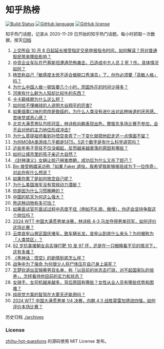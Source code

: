 # 知乎热榜
[![Build Status](https://github.com/ToWeLong/zhihu-hot-questions/workflows/CI/badge.svg)](https://github.com/ToWeLong/zhihu-hot-questions/actions)
[![GitHub language](https://img.shields.io/badge/language-golang-orange.svg)](https://golang.org/)
[![GitHub license](https://img.shields.io/github/license/ToWeLong/zhihu-hot-questions)](https://github.com/ToWeLong/zhihu-hot-questions/blob/main/LICENSE)

知乎热门话题，记录从 2020-11-29 日开始的知乎热门话题。每小时抓取一次数据，按天[归档](./archives)

<!-- BEGIN -->

1. [上交所自 10 月 8 日起延长接受指定交易申报指令时间，如何解读？将对普通股民带来哪些影响？](https://www.zhihu.com/question/761469566)
1. [中资企业车队在巴基斯坦遭遇恐怖袭击，已造成中方人员 2 死 1 伤，具体情况如何？](https://www.zhihu.com/question/766675877)
1. [杨笠称自己「敏感度太低不适合做脱口秀演员」了，创作必须要「高敏人格」吗？](https://www.zhihu.com/question/677118616)
1. [为什么中国人做一顿饭要几个小时，而国外花的时间少得多？](https://www.zhihu.com/question/28655927)
1. [河南有什么鲜为人知却比较牛的东西？](https://www.zhihu.com/question/366691138)
1. [卡卡巅峰期为什么这么短？](https://www.zhihu.com/question/36278521)
1. [如何给不懂棒球的人说明大谷翔平的厉害?](https://www.zhihu.com/question/668137539)
1. [如果烟熏口味的肉肉是致癌的，为什么人类没有进化出对此种味道的厌恶感、苦味觉或恶心感？](https://www.zhihu.com/question/716578852)
1. [北京大满贯男队包揽冠亚，林诗栋向鹏表现出色，樊振东多场比赛不参加，会不会对他的主力地位形成冲击?](https://www.zhihu.com/question/750634146)
1. [为什么菩提祖师看到孙悟空卖弄了一下变化就把他赶走还一点情面不留？](https://www.zhihu.com/question/667620165)
1. [为何MOBA类游戏几乎都是5打5，5这个数字是有什么科学讲究吗？](https://www.zhihu.com/question/737075995)
1. [近些年电子竞技不仅没崛起，反而越来越衰落的原因有哪些？](https://www.zhihu.com/question/730315331)
1. [如何让城市里的孩子亲近大自然？](https://www.zhihu.com/question/668153171)
1. [《封神演义》女娲让妲己祸害商朝，成功后为什么又杀了妲己？](https://www.zhihu.com/question/559579842)
1. [Bin 接受韩媒采访称「如果 Faker 退役，我希望我能够接班成为下一位传奇」对此你有什么想说？](https://www.zhihu.com/question/737903039)
1. [如果你累了是如何放空自己呢？](https://www.zhihu.com/question/762836123)
1. [为什么美国海军没有常规动力潜艇？](https://www.zhihu.com/question/27587633)
1. [你是因为什么习惯晚睡的？](https://www.zhihu.com/question/732245137)
1. [中国的航天为何这么强大？](https://www.zhihu.com/question/592066765)
1. [熊这种动物有多可怕？](https://www.zhihu.com/question/624607620)
1. [如果面试官在面试过程中态度不佳（例如不礼貌、傲慢），你还会坚持争取这个岗位吗？](https://www.zhihu.com/question/668860859)
1. [2024 WTT 中国大满贯男单决赛，林诗栋 4-3 马龙夺得男单冠军，如何评价这场比赛？](https://www.zhihu.com/question/760530394)
1. [云南哀牢山景区国庆堵车，致车辆长龙，哀牢山到底什么来头？为何被称为「人类禁区」？](https://www.zhihu.com/question/749507297)
1. [92 岁抗美援朝女兵实弹打靶 10 发 97 环，还是在一只眼睛看不见的情况下，这有多难？](https://www.zhihu.com/question/756505024)
1. [《黑神话：悟空》的剧情到底怎么样？](https://www.zhihu.com/question/665247301)
1. [战争中为了保命,为何很少人将尸体压在自己身上装死？](https://www.zhihu.com/question/629160901)
1. [王楚钦退出亚锦赛男双名单，称「以目前的状态去打球，对不起国家队的培养」，怎样看待他目前的实力和状态？](https://www.zhihu.com/question/757024555)
1. [女骑手、女司机越来越多，背后原因有哪些？女性从业人员有哪些优势和困难？](https://www.zhihu.com/question/756387411)
1. [纯视觉方案的智驾在大雾天还能用吗？](https://www.zhihu.com/question/667652717)
1. [2024 WTT 中国大满贯男单 1/4 决赛，向鹏 4:3 战胜莫雷加德进四强，如何评价本场比赛？](https://www.zhihu.com/question/731948681)

<!-- END -->

历史归档 [./archives](./archives)


### License
[zhihu-hot-questions](https://github.com/towelong/zhihu-hot-questions) 的源码使用 MIT License 发布。